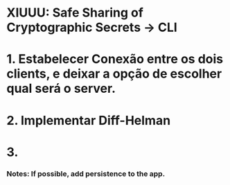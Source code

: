 # XIUUU: Safe Sharing of Cryptographic Secrets -> CLI

# 1. Estabelecer Conexão entre os dois clients, e deixar a opção de escolher qual será o server.

# 2. Implementar Diff-Helman

# 3. 

### Notes: If possible, add persistence to the app.
